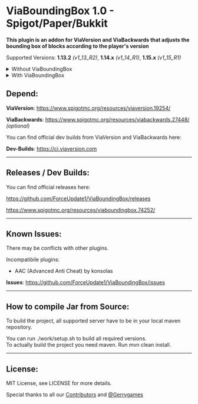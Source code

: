 # ViaBoundingBox 1.0 - Spigot/Paper/Bukkit

**This plugin is an addon for ViaVersion and ViaBackwards that adjusts the bounding box of blocks according to the player's version**

Supported Versions:
**1.13.2** _(v1_13_R2)_, **1.14.x** _(v1_14_R1)_, **1.15.x** _(v1_15_R1)_

<details>
  <summary>Without ViaBoundingBox</summary>
  
  <img src="/demo/without.gif?raw=true" width="600px">
  
</details>

<details>
  <summary>With ViaBoundingBox</summary>
  
  <img src="/demo/with.gif?raw=true" width="600px">
  
</details>

Depend:
--------
**ViaVersion**: https://www.spigotmc.org/resources/viaversion.19254/

**ViaBackwards**: https://www.spigotmc.org/resources/viabackwards.27448/ _(optional)_

You can find official dev builds from ViaVersion and ViaBackwards here:

**Dev-Builds**: https://ci.viaversion.com

--------

Releases / Dev Builds:
--------
You can find official releases here:

https://github.com/ForceUpdate1/ViaBoundingBox/releases

https://www.spigotmc.org/resources/viaboundingbox.74252/

----------

Known Issues:
--------
There may be conflicts with other plugins.

Incompatibile plugins:
- AAC (Advanced Anti Cheat) by konsolas

**Issues**: https://github.com/ForceUpdate1/ViaBoundingBox/issues

----------

How to compile Jar from Source:
--------
To build the project, all supported server have to be in your local maven repository. 

You can run ./work/setup.sh to build all required versions.  
To actually build the project you need maven. Run mvn clean install.

----------

License:
--------

MIT License, see LICENSE for more details.


Special thanks to all our [Contributors](https://github.com/ForceUpdate1/ViaBoundingBox/graphs/contributors) and [@Gerrygames](https://github.com/Gerrygames)
